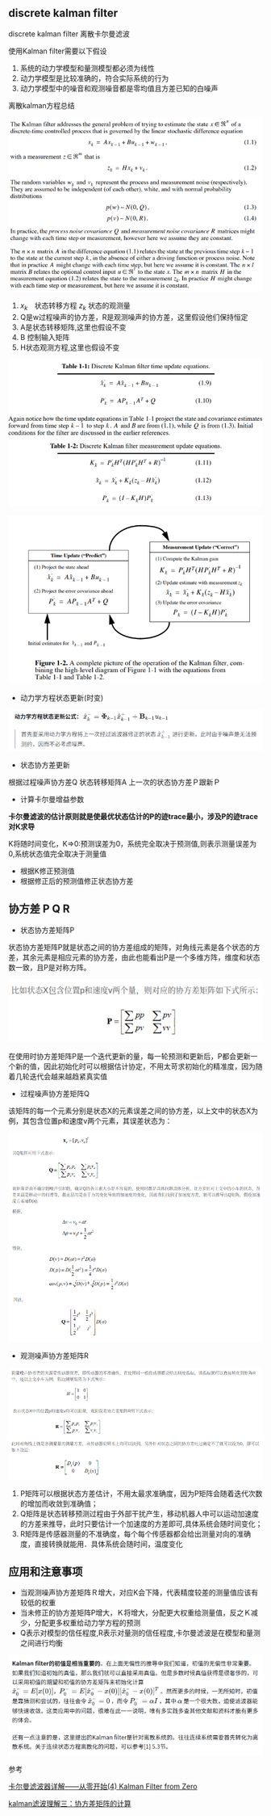 

## discrete kalman filter

discrete kalman filter 离散卡尔曼滤波

使用Kalman filter需要以下假设

1. 系统的动力学模型和量测模型都必须为线性
2. 动力学模型是比较准确的，符合实际系统的行为
3. 动力学模型中的噪音和观测噪音都是零均值且方差已知的白噪声

离散kalman方程总结

![](./img/discrete_kalman_filter/img1.png)

1. $x_k$　状态转移方程 $z_k$ 状态的观测量
2. Q是w过程噪声的协方差，R是观测噪声的协方差，这里假设他们保持恒定
3. A是状态转移矩阵,这里也假设不变
4. B 控制输入矩阵
5. H状态观测方程,这里也假设不变

![](./img/discrete_kalman_filter/img2.png)

![](./img/discrete_kalman_filter/img3.png)

- 动力学方程状态更新(时变)

![](./img/discrete_kalman_filter/img4.png)

- 状态协方差更新

根据过程噪声协方差Q 状态转移矩阵A 上一次的状态协方差Ｐ跟新Ｐ

- 计算卡尔曼增益参数

**卡尔曼滤波的估计原则就是使最优状态估计的P的迹trace最小，涉及P的迹trace对K求导**

K将随时间变化，K=>0:预测误差为0，系统完全取决于预测值,则表示测量误差为0,系统状态值完全取决于测量值

- 根据K修正预测值
- 根据修正后的预测值修正状态协方差

## 协方差 P Q R

- 状态协方差矩阵P

状态协方差矩阵P就是状态之间的协方差组成的矩阵，对角线元素是各个状态的方差，其余元素是相应元素的协方差，由此也能看出P是一个多维方阵，维度和状态数一致，且P是对称方阵。

![](./img/discrete_kalman_filter/img5.png)

在使用时协方差矩阵P是一个迭代更新的量，每一轮预测和更新后，P都会更新一个新的值，因此初始化时可以根据估计协定，不用太苛求初始化的精准度，因为随着几轮迭代会越来越趋紧真实值

- 过程噪声协方差矩阵Q

该矩阵的每一个元素分别是状态X的元素误差之间的协方差，以上文中的状态X为例，其包含位置p和速度v两个元素，其误差状态为：

![](./img/discrete_kalman_filter/img6.png)

- 观测噪声协方差矩阵R

![](./img/discrete_kalman_filter/img7.png)

1. P矩阵可以根据状态方差估计，不用太最求准确度，因为P矩阵会随着迭代次数的增加而收敛到准确值；
2. Q矩阵是状态转移预测过程由于外部干扰产生，移动机器人中可以运动加速度的方差来推导，此时只要估计一个加速度的方差即可,具体系统会随时间变化；
3. R矩阵是传感器测量的不准确度，每个每个传感器都会给出测量对向的准确度，直接转换就能用．具体系统会随时间，温度变化

## 应用和注意事项

- 当观测噪声协方差矩阵Ｒ增大，对应K会下降，代表精度较差的测量值应该有较低的权重
- 当未修正的协方差矩阵P增大，Ｋ将增大，分配更大权重给测量值，反之Ｋ减少，分配更多权重给动力学方程的预测
- Q表示对模型的信任程度,R表示对量测的信任程度,卡尔曼滤波是在模型和量测之间进行均衡

![](./img/discrete_kalman_filter/img8.png)

参考

[卡尔曼滤波器详解——从零开始(4) Kalman Filter from Zero](https://zhuanlan.zhihu.com/p/340523145)

[kalman滤波理解三：协方差矩阵的计算](https://blog.csdn.net/u011362822/article/details/95905113)
